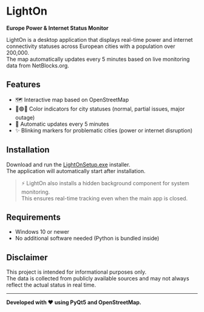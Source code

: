 # LightOn

**Europe Power & Internet Status Monitor**

LightOn is a desktop application that displays real-time power and internet connectivity statuses across European cities with a population over 200,000.  
The map automatically updates every 5 minutes based on live monitoring data from NetBlocks.org.

## Features

- 🗺️ Interactive map based on OpenStreetMap
- 🔵🟢🔴 Color indicators for city statuses (normal, partial issues, major outage)
- 🔄 Automatic updates every 5 minutes
- ✨ Blinking markers for problematic cities (power or internet disruption)

## Installation

Download and run the [LightOnSetup.exe](https://github.com/YOUR_ACCOUNT/LightOn/releases) installer.  
The application will automatically start after installation.

> ⚡ LightOn also installs a hidden background component for system monitoring.  
> This ensures real-time tracking even when the main app is closed.

## Requirements

- Windows 10 or newer
- No additional software needed (Python is bundled inside)

## Disclaimer

This project is intended for informational purposes only.  
The data is collected from publicly available sources and may not always reflect the actual status in real time.

---

**Developed with ❤️ using PyQt5 and OpenStreetMap.**

